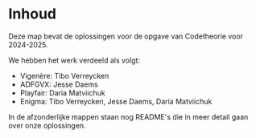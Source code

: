 # Inhoud

Deze map bevat de oplossingen voor de opgave van Codetheorie voor 2024-2025.

We hebben het werk verdeeld als volgt: 
- Vigenère: Tibo Verreycken
- ADFGVX: Jesse Daems
- Playfair: Daria Matviichuk
- Enigma: Tibo Verreycken, Jesse Daems, Daria Matviichuk

In de afzonderlijke mappen staan nog README's die in meer detail gaan over onze oplossingen.
